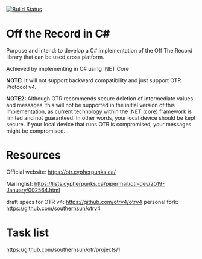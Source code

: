 [![Build Status](https://dev.azure.com/OffTheRecordv4/OTRv4/_apis/build/status/southernsun.otr?branchName=master)](https://dev.azure.com/OffTheRecordv4/OTRv4/_build/latest?definitionId=1&branchName=master)

# Off the Record in C#

Purpose and intend: to develop a C# implementation of the Off The Record library that can be used cross platform.

Achieved by implementing in C# using .NET Core

**NOTE:** It will not support backward compatibility and just support OTR Protocol v4.

**NOTE2:** Although OTR recommends secure deletion of intermediate values and messages, 
this will not be supported in the initial version of this implementation, as current technology within the .NET (core) framework is limited and not guaranteed.
In other words, your local device should be kept secure. If your local device that runs OTR is compromised, your messages might be compromised.

# Resources

Official website: https://otr.cypherpunks.ca/

Mailinglist: https://lists.cypherpunks.ca/pipermail/otr-dev/2019-January/002564.html

draft specs for OTR v4: https://github.com/otrv4/otrv4
personal fork: https://github.com/southernsun/otrv4

# Task list

https://github.com/southernsun/otr/projects/1

